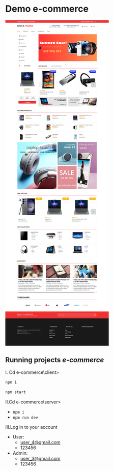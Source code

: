 # Demo e-commerce

![Demo](/review.png)

## Running projects *e-commerce*

I. Cd e-commerce\client>
```bash 
npm i 
```
```bash 
npm start
``` 

II.Cd e-commerce\server>
- `npm i`
- `npm run dev` 
  
III.Log in to your account
- User:
  - user_4@gmail.com
  - 123456
- Admin:
  - user_3@gmail.com
  - 123456